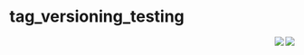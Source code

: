 # tag_versioning_testing
<img align="right" src="https://s3-eu-west-1.amazonaws.com/yousician-office/backend/master/coverage/packages/test.svg?">

<img align="right" src="https://dhisiywi44vbv.cloudfront.net/backend/master/coverage/packages/test.svg">
